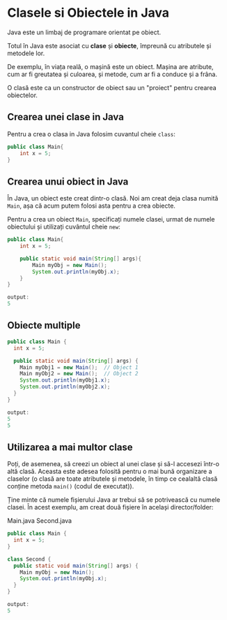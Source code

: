 # Clasele si Obiectele in Java

Java este un limbaj de programare orientat pe obiect.

Totul în Java este asociat cu **clase** și **obiecte**, împreună cu atributele și metodele lor. 

De exemplu, în viața reală, o mașină este un obiect. Mașina are atribute, cum ar fi greutatea și culoarea, și metode, cum ar fi a conduce și a frâna.

O clasă este ca un constructor de obiect sau un "proiect" pentru crearea obiectelor.

## Crearea unei clase in Java

Pentru a crea o clasa in Java folosim cuvantul cheie `class`:

```java
public class Main{
    int x = 5;
}
```

## Crearea unui obiect in Java

În Java, un obiect este creat dintr-o clasă. Noi am creat deja clasa numită `Main`, așa că acum putem folosi asta pentru a crea obiecte.

Pentru a crea un obiect `Main`, specificați numele clasei, urmat de numele obiectului și utilizați cuvântul cheie `new`:

```java
public class Main{
    int x = 5;

    public static void main(String[] args){
        Main myObj = new Main();
        System.out.println(myObj.x);
    }
}

output:
5
```

## Obiecte multiple

```java
public class Main {
  int x = 5;

  public static void main(String[] args) {
    Main myObj1 = new Main();  // Object 1
    Main myObj2 = new Main();  // Object 2
    System.out.println(myObj1.x);
    System.out.println(myObj2.x);
  }
}

output:
5
5
```

## Utilizarea a mai multor clase

Poți, de asemenea, să creezi un obiect al unei clase și să-l accesezi într-o altă clasă. Aceasta este adesea folosită pentru o mai bună organizare a claselor (o clasă are toate atributele și metodele, în timp ce cealaltă clasă conține metoda `main()` (codul de executat)).

Ține minte că numele fișierului Java ar trebui să se potrivească cu numele clasei. În acest exemplu, am creat două fișiere în același director/folder:

Main.java
Second.java

```java
public class Main {
  int x = 5;
}
```

```java
class Second {
  public static void main(String[] args) {
    Main myObj = new Main();
    System.out.println(myObj.x);
  }
}

output:
5
```




